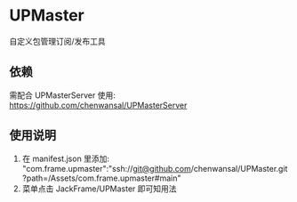# UPMaster
自定义包管理订阅/发布工具

## 依赖
需配合 UPMasterServer 使用: https://github.com/chenwansal/UPMasterServer

## 使用说明
1. 在 manifest.json 里添加: "com.frame.upmaster":"ssh://git@github.com/chenwansal/UPMaster.git?path=/Assets/com.frame.upmaster#main"  
2. 菜单点击 JackFrame/UPMaster 即可知用法  
